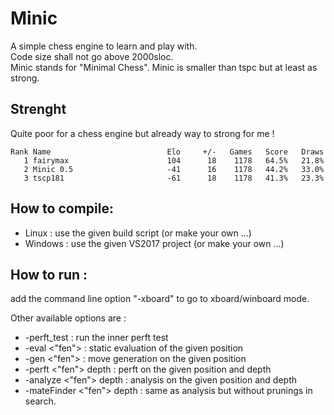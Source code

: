# Minic
A simple chess engine to learn and play with.  
Code size shall not go above 2000sloc.  
Minic stands for "Minimal Chess".
Minic is smaller than tspc but at least as strong.

## Strenght 
Quite poor for a chess engine but already way to strong for me !

```
Rank Name                          Elo     +/-   Games   Score   Draws  
   1 fairymax                      104      18    1178   64.5%   21.8%  
   2 Minic 0.5                     -41      16    1178   44.2%   33.0%  
   3 tscp181                       -61      18    1178   41.3%   23.3%  
```

## How to compile:  
* Linux : use the given build script (or make your own ...)  
* Windows : use the given VS2017 project (or make your own ...)  

## How to run : 
add the command line option "-xboard" to go to xboard/winboard mode.  

Other available options are :  
* -perft_test : run the inner perft test  
* -eval <"fen"> : static evaluation of the given position  
* -gen <"fen"> : move generation on the given position  
* -perft <"fen"> depth : perft on the given position and depth  
* -analyze <"fen"> depth : analysis on the given position and depth  
* -mateFinder <"fen"> depth : same as analysis but without prunings in search.  

